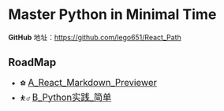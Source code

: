 Master Python in Minimal Time  
===
**GitHub** 地址：https://github.com/lego651/React_Path

RoadMap
---

- ⚽ [<font size=+1>A_React_Markdown_Previewer</font>](./A_React_Markdown_Previewer)
- ⛹️‍♂️ [<font size=+1>B_Python实践_简单</font>](./B_Python实践_简单)
